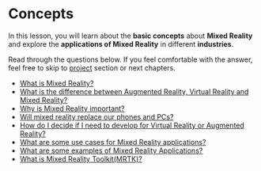# Concepts

In this lesson, you will learn about the **basic concepts** about **Mixed Reality** and explore the **applications of Mixed Reality** in different **industries**. 

Read through the questions below. If you feel comfortable with the answer, feel free to skip to [project](../project/) section or next chapters.

* [What is Mixed Reality? ](what-is-mixed-reality.md)
* [What is the difference between Augmented Reality, Virtual Reality and Mixed Reality?](what-is-the-difference-between-augmented-reality-virtual-reality-and-mixed-reality.md)
* [Why is Mixed Reality important?](why-is-mixed-reality-important.md)
* [Will mixed reality replace our phones and PCs?](will-mixed-reality-replace-our-phones-and-personal-computers.md)
* [How do I decide if I need to develop for Virtual Reality or Augmented Reality?](how-do-i-decide-if-i-need-to-develop-for-virtual-reality-or-augmented-reality.md)
* [What are some use cases for Mixed Reality applications?](what-are-some-use-cases-for-mixed-reality-applications.md)
* [What are some examples of Mixed Reality Applications?](what-are-some-examples-of-mixed-reality-applications.md)
* [What is Mixed Reality Toolkit\(MRTK\)?](what-is-mixed-reality-toolkit-mrtk.md)




